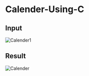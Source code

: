 # Calender-Using-C
## Input
![Calender1](https://github.com/Kushalobroy/Calender-Using-C/assets/92447922/11838a74-ee21-481f-b980-05738691561f)
## Result
![Calender](https://github.com/Kushalobroy/Calender-Using-C/assets/92447922/e25a87b4-8412-41fc-855e-17cb124d0a7e)
